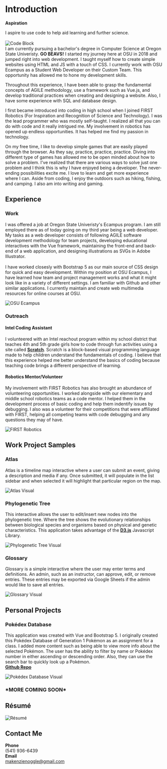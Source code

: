 # Introduction

**Aspiration**

I aspire to use code to help aid learning and further science.
<br>
<br>
![Code Block](media/codeSVG.svg) 
<br>
I am currently pursuing a bachelor's degree in Computer Science at
Oregon State Univeristy. **GO BEAVS!** I
started my journey here at OSU in 2018 and jumped right into web
development. I taught myself how to create simple websites using HTML and JS with a touch of CSS. I currently work with OSU Ecampus as a Student Web Developer on their Custom Team. This opportunity has allowed me to hone my development skills.

Throughout this experience, I have been able to grasp the fundamental concepts of AGILE methodology, use a framework such as Vue.js, and develop traditional practices when creating and designing a website. Also, I have
some experience with SQL and database design.

I first became introduced into coding in high school when I joined FIRST Robotics (For Inspiration and Recognition of Science and Technology). I was the lead programmer who was mostly self-taught. I realized all that you can do with code and it really intrigued me. My involvement in robotics has opened up endless opportunities. It has helped me find my passion in technology.

On my free time, I like to develop simple games that are easily played through the
browser. As they say, practice, practice, practice. Diving into different type of games has allowed me to be open minded about how to solve a problem. I've realized that there are various ways to solve just one problem and I think this is why I have enjoyed being a developer. The never-ending possibilities excite me. I love to learn and get more experience where I can. Aside from coding, I enjoy the outdoors such as hiking, fishing, and camping. I also am into writing and gaming.

## Experience

### Work

I was offered a job at Oregon State Univeristy's Ecampus program. I am still employed there as of today going on my third year being a web developer. My tasks as a web developer consists of following AGILE software development methodology for team projects, developing educational interactives with the Vue framework, maintaining the front-end and back-end of a web application, and designing illustrations as SVGs in Adobe Illustrator.
<br>
<br>
I have worked closesly with Bootstrap 5 as our main source of CSS design for quick and easy development. Within my position at OSU Ecampus, I have learned how team and project management works and what it might look like in a variety of different settings. I am familiar with Github and other similar applications. I currently maintain and create web multimedia resources for online courses at OSU.

![OSU Ecampus](media/ecampus.png)

### Outreach

#### Intel Coding Assistant

I volunteered with an Intel reachout program within my school district that teaches 4th and 5th grade girls how to code through fun activities using a site called **[Scratch](https://scratch.mit.edu/about)**. Scratch is a block-based visual programming language made to help children understand the fundamentals of coding. I believe that this experience helped me better understand the basics of coding because teaching code brings a different perspective of learning.

#### Robotics Mentor/Volunteer

My involvement with FIRST Robotics has also brought an abundance of volunteering opportunities. I worked alongside with our elementary and middle school robotics teams as a code mentor. I helped them in the development process of basic coding and help them indentify issues by debugging. I also was a volunteer for their competitions that were affiliated with FIRST, helping all competing teams with code debugging and any questions they may of have.

![FIRST Robotics](media/robotics.gif)

## Work Project Samples

### Atlas

Atlas is a timeline map interactive where a user can submit an event, giving a description and media if any. Once submitted, it will populate in the list sidebar and when selected it will highlight that particular region on the map.
<br>

![Atlas Visual](media/atlas.gif)

### Phylogenetic Tree

This interactive allows the user to edit/insert new nodes into the phylogenetic tree. Where the tree shows the evolutionary relationships between biological species and organisms based on physical and genetic characteristics. This application takes advantage of the **[D3.js](https://d3js.org/)** Javascript Library.
<br>

![Phylogenetic Tree Visual](media/tree.gif)

### Glossary

Glossary is a simple interactive where the user may enter terms and definitions. An admin, such as an instructor, can approve, edit, or remove entries. These entries may be exported via Google Sheets if the admin would like to save all entries.
<br>

![Glossary Visual](media/glossary.gif)

## Personal Projects

### Pokédex Database

This application was created with Vue and Bootstrap 5. I originally created this Pokédex Database of Generation 1 Pokémon as an assignment for a class. I added more content such as being able to view more info about the selected Pokémon. The user has the ability to filter by name or Pokédex number in either ascending or descending order. Also, they can use the search bar to quickly look up a Pokémon.
<br>
**[Github Repo](https://github.com/kenzieryann7/vue-pokedex)**

![Pokédex Database Visual](media/pokedex.gif)

<h3>*MORE COMING SOON*</h3>

## Résumé

![Résumé](media/resume.PNG)

## Contact Me

**Phone**
<br>
(541) 936-6439
<br>
**Email**
<br>
makenzienoggle@gmail.com
